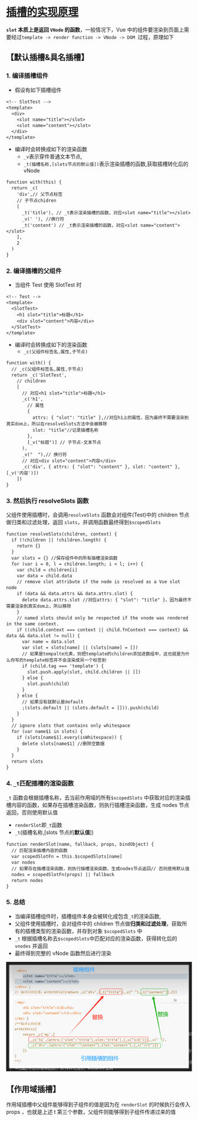 # [插槽的实现原理](https://www.bilibili.com/video/BV1YM411w7Zc?spm_id_from=333.788.videopod.episodes&vd_source=9d75580d0b23d1137d56e03a996ac726&p=29)

**`slot` 本质上是返回 `VNode` 的函数**，一般情况下，Vue 中的组件要渲染到页面上需要经过`template -> render function -> VNode -> DOM `过程，原理如下

## 【默认插槽&具名插槽】

<!-- ![alt text](image.png) -->

### 1. 编译插槽组件

- 假设有如下插槽组件

```vue
<!-- SlotTest -->
<template>
  <div>
    <slot name="title"></slot>
    <slot name="content"></slot>
  </div>
</template>
```

- 编译时会转换成如下的渲染函数
  - `_v`表示穿件普通文本节点,
  - `_t(插槽名称,[slots节点的默认值])`表示渲染插槽的函数,获取插槽转化后的 vNode

```js{6,7,8}
function with(this) {
  return _c(
    'div',// 父节点标签
    // 子节点chidren
    [
      _t('title'), // _t表示渲染插槽的函数，对应<slot name="title"></slot>
      _v(' '), //换行符
      _t('content') // _t表示渲染插槽的函数，对应<slot name="content"></slot>
    ],
    2
  )
}

```

<!-- ![alt text](image-6.png) -->

### 2. 编译插槽的父组件

- 当组件 Test 使用 SlotTest 时

```vue{3,4}
<!-- Test -->
<template>
  <SlotTest>
    <h1 slot="title">标題</h1>
    <div slot="content">内容</div>
  </SlotTest>
</template>
```

- 编译时会转换成如下的渲染函数
  - `_c(父组件标签名,属性,子节点)`

```js{10,11,17}
function with() {
  // _c(父组件标签名,属性,子节点)
  return _c('SlotTest',
    // children
    [
      // 对应<h1 slot="title">标題</h1>
      _c('h1',
        // 属性
        {
          attrs: { "slot": "title" },//对应h1上的属性，因为最终不需要渲染到真实dom上，所以在resolveSlots方法中会被移除
          slot: "title"//记录插槽名称
        },
        [_v("标题")] // 子节点-文本节点
      ),
      _v("  "),// 换行符
      // 对应<div slot="content">内容</div>
      _c('div', { attrs: { "slot": "content" }, slot: "content" }, [_v('内容')])
    ])
}
```

### 3. 然后执行 resolveSlots 函数

父组件使用插槽时，会调用`resolveSlots` 函数会对组件(Test)中的 children 节点做归类和过滤处理，返回 `slots`，并调用函数最终得到`$scopedSlots`

```js{5,11,17,18,19,25,34}
function resolveSlots(children, context) {
  if (!children || !children.length) {
    return {}
  }
  var slots = {} //保存组件中的所有插槽渲染函数
  for (var i = 0, l = children.length; i < l; i++) {
    var child = children[i]
    var data = child.data
    // remove slot attribute if the node is resolved as a Vue slot node
    if (data && data.attrs && data.attrs.slot) {
      delete data.attrs.slot //对应attrs: { "slot": "title" }，因为最终不需要渲染到真实dom上，所以移除
    }
    // named slots should only be respected if the vnode was rendered in the same context.
    if ((child.context === context || child.fnContext === context) && data && data.slot != null) {
      var name = data.slot
      var slot = slots[name] || (slots[name] = [])
      // 如果是tempalte元素，则把template的children添加进数组中，这也就是为什么你写的template标签并不会渲染成另一个标签到
      if (child.tag === 'template') {
        slot.push.apply(slot, child.children || [])
      } else {
        slot.push(child)
      }
    } else {
      // 如果没有就默认是default
      ;(slots.default || (slots.default = [])).push(child)
    }
  }
  // ignore slots that contains only whitespace
  for (var name$1 in slots) {
    if (slots[name$1].every(isWhitespace)) {
      delete slots[name$1] //删除空数据
    }
  }
  return slots
}
```

### 4. `_t`匹配插槽的渲染函数

`_t` 函数会根据插槽名称，去当前作用域的所有`$scopedSlots` 中获取对应的渲染插槽内容的函数，如果存在插槽渲染函数，则执行插槽渲染函数，生成 nodes 节点返回，否则使用默认值

- `renderSlot`即`_t`函数
- `_t`(插槽名称,[slots 节点的**默认值**])

```js{3,6}
function renderSlot(name, fallback, props, bindObject) {
  // 匹配渲染插槽内容的函数
  var scopedSlotFn = this.$scopedSlots[name]
  var nodes
  // 如果存在插槽渲染函数，则执行插槽渲染函数，生成nodes节点返回// 否则使用默认值
  nodes = scopedSlotFn(props) || fallback
  return nodes
}
```

### 5. 总结

- 当编译插槽组件时，插槽组件本身会被转化成包含`_t`的渲染函数,
- 父组件使用插槽时，会对组件中的 children 节点做**归类和过滤处理**，获取所有的插槽类型的渲染函数，并存到对象 `$scopedSlots` 中
- `_t` 根据插槽名称去`$scopedSlots`中匹配对应的渲染函数，获得转化后的 `vnodes` 并返回
- 最终得到完整的 vNode 函数然后进行渲染

![alt text](image-7.png)

## 【作用域插槽】

作用域插槽中父组件能够得到子组件的值是因为在 `renderSlot` 的时候执行会传入 props ，也就是上述 t 第三个参数，父组件则能够得到子组件传递过来的值
